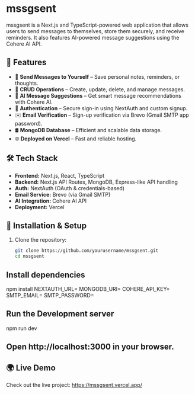 # mssgsent

mssgsent is a Next.js and TypeScript-powered web application that allows users to send messages to themselves, store them securely, and receive reminders. It also features AI-powered message suggestions using the Cohere AI API.

## 🚀 Features

- 📩 **Send Messages to Yourself** – Save personal notes, reminders, or thoughts.
- 🔄 **CRUD Operations** – Create, update, delete, and manage messages.
- 🤖 **AI Message Suggestions** – Get smart message recommendations with Cohere AI.
- 🔑 **Authentication** – Secure sign-in using NextAuth and custom signup.
- ✉️ **Email Verification** – Sign-up verification via Brevo (Gmail SMTP app password).
- 🛢️ **MongoDB Database** – Efficient and scalable data storage.
- 🌐 **Deployed on Vercel** – Fast and reliable hosting.

## 🛠️ Tech Stack

- **Frontend:** Next.js, React, TypeScript
- **Backend:** Next.js API Routes, MongoDB, Express-like API handling
- **Auth:** NextAuth (OAuth & credentials-based)
- **Email Service:** Brevo (via Gmail SMTP)
- **AI Integration:** Cohere AI API
- **Deployment:** Vercel

## 🔧 Installation & Setup

1. Clone the repository:
   ```sh
   git clone https://github.com/yourusername/mssgsent.git
   cd mssgsent
## Install dependencies 
npm install
NEXTAUTH_URL=<your-vercel-deployment-url or local host url>
MONGODB_URI=<your-mongodb-connection-string>
COHERE_API_KEY=<your-cohere-api-key>
SMTP_EMAIL=<your-gmail-email>
SMTP_PASSWORD=<your-app-password>

## Run the Development server
npm run dev

## Open http://localhost:3000 in your browser.
## 🌍 Live Demo
Check out the live project: https://mssgsent.vercel.app/


